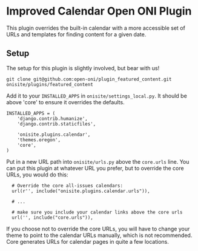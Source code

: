 # Improved Calendar Open ONI Plugin

This plugin overrides the built-in calendar with a more accessible set of URLs
and templates for finding content for a given date.

## Setup

The setup for this plugin is slightly involved, but bear with us!

```
git clone git@github.com:open-oni/plugin_featured_content.git onisite/plugins/featured_content
```

Add it to your `INSTALLED_APPS` in `onisite/settings_local.py`.  It should be
above 'core' to ensure it overrides the defaults.

    INSTALLED_APPS = (
        'django.contrib.humanize',
        'django.contrib.staticfiles',

        'onisite.plugins.calendar',
        'themes.oregon',
        'core',
    )

Put in a new URL path into `onisite/urls.py` above the `core.urls` line.  You
can put this plugin at whatever URL you prefer, but to override the core URLs,
you would do this:

```
  # Override the core all-issues calendars:
  url(r'', include("onisite.plugins.calendar.urls")),

  # ...

  # make sure you include your calendar links above the core urls
  url('', include("core.urls")),
```

If you choose not to override the core URLs, you will have to change your theme
to point to the calendar URLs manually, which is not recommended.  Core
generates URLs for calendar pages in quite a few locations.
